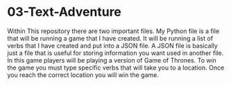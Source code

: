 # 03-Text-Adventure
Within This repository there are two important files. My Python file is a file that will be running a game that I have created. It will be running a list of verbs that I have created and put into a JSON file. A JSON file is basically just a file that is useful for storing information you want used in another file. In this game players will be playing a version of Game of Thrones. To win the game you must type specific verbs that will take you to a location. Once you reach the correct location you will win the game. 
